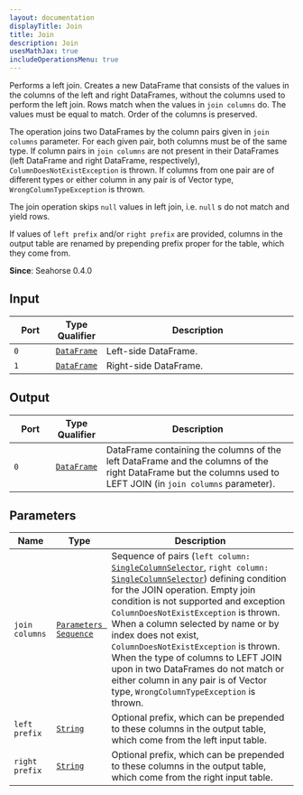 ```yaml
---
layout: documentation
displayTitle: Join
title: Join
description: Join
usesMathJax: true
includeOperationsMenu: true
---
```


Performs a left join. Creates a new DataFrame that consists of the values in
the columns of the left and right DataFrames, without the columns used to perform the left join.
Rows match when the values in ``join columns`` do. The values must be equal to match.
Order of the columns is preserved.

The operation joins two DataFrames by the column pairs given in ``join columns`` parameter.
For each given pair, both columns must be of the same type. If column pairs in ``join columns``
are not present in their DataFrames (left DataFrame and right DataFrame, respectively),
``ColumnDoesNotExistException`` is thrown. If columns from one pair are of different types
or either column in any pair is of Vector type, ``WrongColumnTypeException`` is thrown.

The join operation skips ``null`` values in left join, i.e. ``null`` s do not match and yield rows.

If values of ``left prefix`` and/or ``right prefix`` are provided, columns in the output table
are renamed by prepending prefix proper for the table, which they come from.

**Since**: Seahorse 0.4.0

## Input

<table>
<thead>
<tr>
<th style="width:15%">Port</th>
<th style="width:15%">Type Qualifier</th>
<th style="width:70%">Description</th>
</tr>
</thead>
<tbody>
<tr>
<td><code>0</code></td>
<td><code><a href="../classes/dataframe.html">DataFrame</a></code></td>
<td>Left-side DataFrame.</td>
</tr>
<tr>
<td><code>1</code></td>
<td><code><a href="../classes/dataframe.html">DataFrame</a></code></td>
<td>Right-side DataFrame.</td>
</tr>
</tbody>
</table>

## Output

<table>
<thead>
<tr>
<th style="width:15%">Port</th>
<th style="width:15%">Type Qualifier</th>
<th style="width:70%">Description</th>
</tr>
</thead>
<tbody>
<tr>
<td><code>0</code></td>
<td><code><a href="../classes/dataframe.html">DataFrame</a></code></td>
<td>DataFrame containing the columns of the left DataFrame
       and the columns of the right DataFrame but the columns
       used to LEFT JOIN (in <code>join columns</code> parameter).</td>
</tr>
</tbody>
</table>

## Parameters

<table class="table">
<thead>
<tr>
<th style="width:15%">Name</th>
<th style="width:15%">Type</th>
<th style="width:70%">Description</th>
</tr>
</thead>
<tbody>
<tr>
<td><code>join columns</code></td>
<td><code><a href="../parameters.html#parameters_sequence">Parameters Sequence</a></code></td>
<td>Sequence of pairs (<code>left column: <a href="../parameters.html#single_column_selector">SingleColumnSelector</a></code>,
   <code>right column: <a href="../parameters.html#single_column_selector">SingleColumnSelector</a></code>) defining condition for the JOIN operation.
   Empty join condition is not supported and exception <code>ColumnDoesNotExistException</code> is thrown.
   When a column selected by name or by index does not exist, <code>ColumnDoesNotExistException</code> is thrown.
   When the type of columns to LEFT JOIN upon in two DataFrames do not match
   or either column in any pair is of Vector type,
   <code>WrongColumnTypeException</code> is thrown.</td>
</tr>
<tr>
<td><code>left prefix</code></td>
<td><code><a href="../parameters.html#string">String</a></code></td>
<td>Optional prefix, which can be prepended
   to these columns in the output table, which come from the left input table.</td>
</tr>
<tr>
<td><code>right prefix</code></td>
<td><code><a href="../parameters.html#string">String</a></code></td>
<td>Optional prefix, which can be prepended
   to these columns in the output table, which come from the right input table.</td>
</tr>
</tbody>
</table>
